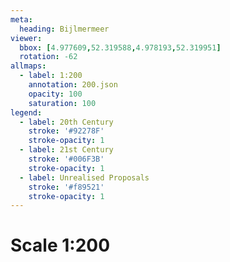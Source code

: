 ```yaml
---
meta:
  heading: Bijlmermeer
viewer:
  bbox: [4.977609,52.319588,4.978193,52.319951]
  rotation: -62
allmaps:
  - label: 1:200
    annotation: 200.json
    opacity: 100
    saturation: 100
legend:
  - label: 20th Century
    stroke: '#92278F'
    stroke-opacity: 1
  - label: 21st Century
    stroke: '#006F3B'
    stroke-opacity: 1
  - label: Unrealised Proposals
    stroke: '#f89521'
    stroke-opacity: 1
---
```

# Scale 1:200